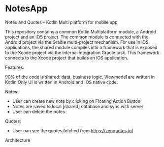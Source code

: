 # NotesApp
Notes and Quotes - Kotlin Multi platform for mobile app

This repository contains a common Kotlin Multiplatform module, a Android project and an iOS project. 
The common module is connected with the Android project via the Gradle multi-project mechanism. For use in iOS applications, the shared module compiles into a framework that is exposed to the Xcode project via the internal integration Gradle task. 
This framework connects to the Xcode project that builds an iOS application.

Features:

90% of the code is shared: data, business logic, Viewmodel are written in Kotlin
Only UI is written in Android and IOS native code.

Notes:
- User can create new note by clicking on Floating Action Button
- Notes are saved to local [shared] database and sync with server
- User can delete the notes

Quotes:
- User can see the quotes fetched from https://zenquotes.io/

Architecture
